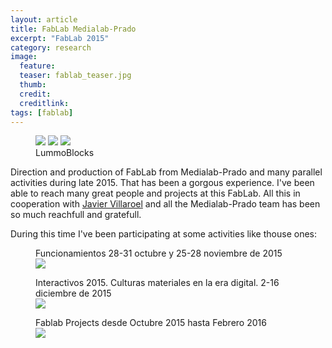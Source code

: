 ```yaml
---
layout: article
title: FabLab Medialab-Prado
excerpt: "FabLab 2015"
category: research
image: 
  feature:
  teaser: fablab_teaser.jpg
  thumb:
  credit: 
  creditlink: 
tags: [fablab]
---
```


<figure class="third">
	<img src="https://c2.staticflickr.com/2/1603/23546206084_e611949d19_b.jpg">
	<img src="https://c1.staticflickr.com/1/750/23706866281_3d128d3ed6_z.jpg">
	<img src="hhttps://c2.staticflickr.com/2/1683/24091910131_6ddfd98ab1_z.jpg">
	<figcaption>LummoBlocks</figcaption>
</figure>

Direction and production of FabLab from Medialab-Prado and many parallel activities during late 2015. That has been a gorgous experience. I've been able to reach many great people and projects at this FabLab. All this in cooperation with [Javier Villaroel](http://javiervlab.github.io/) and all the Medialab-Prado team has been so much reachfull and gratefull.

During this time I've been participating at some activities like thouse ones:

<figure class="one">
	<figcaption>Funcionamientos 28-31 octubre y 25-28 noviembre de 2015
	</figcaption>
	<img src="https://c2.staticflickr.com/6/5666/22757122587_9ba901cf56_z.jpg">
</figure>

<figure class="one">
	<figcaption>Interactivos 2015. Culturas materiales en la era digital. 2-16 diciembre de 2015</figcaption>
	<img src="https://c1.staticflickr.com/1/750/23706866281_3d128d3ed6_z.jpg">
</figure>

<figure class="one">
	<figcaption>Fablab Projects desde Octubre 2015 hasta Febrero 2016</figcaption>
	<img src="hhttps://c1.staticflickr.com/1/632/23557781796_4d6be932b2_z.jpg">
</figure>


